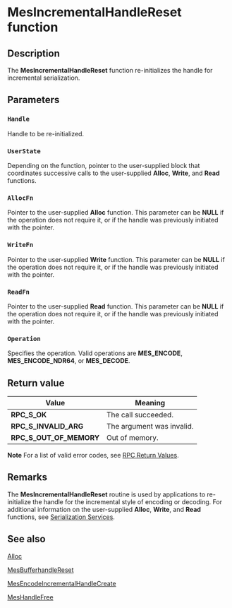 # MesIncrementalHandleReset function

## Description

The
**MesIncrementalHandleReset** function re-initializes the handle for incremental serialization.

## Parameters

### `Handle`

Handle to be re-initialized.

### `UserState`

Depending on the function, pointer to the user-supplied block that coordinates successive calls to the user-supplied **Alloc**, **Write**, and **Read** functions.

### `AllocFn`

Pointer to the user-supplied **Alloc** function. This parameter can be **NULL** if the operation does not require it, or if the handle was previously initiated with the pointer.

### `WriteFn`

Pointer to the user-supplied **Write** function. This parameter can be **NULL** if the operation does not require it, or if the handle was previously initiated with the pointer.

### `ReadFn`

Pointer to the user-supplied **Read** function. This parameter can be **NULL** if the operation does not require it, or if the handle was previously initiated with the pointer.

### `Operation`

Specifies the operation. Valid operations are **MES_ENCODE**, **MES_ENCODE_NDR64**, or **MES_DECODE**.

## Return value

| Value | Meaning |
| --- | --- |
| **RPC_S_OK** | The call succeeded. |
| **RPC_S_INVALID_ARG** | The argument was invalid. |
| **RPC_S_OUT_OF_MEMORY** | Out of memory. |

**Note** For a list of valid error codes, see
[RPC Return Values](https://learn.microsoft.com/windows/desktop/Rpc/rpc-return-values).

## Remarks

The
**MesIncrementalHandleReset** routine is used by applications to re-initialize the handle for the incremental style of encoding or decoding. For additional information on the user-supplied **Alloc**, **Write**, and **Read** functions, see
[Serialization Services](https://learn.microsoft.com/windows/desktop/Rpc/serialization-services).

## See also

[Alloc](https://learn.microsoft.com/windows/desktop/Rpc/incremental-serialization)

[MesBufferhandleReset](https://learn.microsoft.com/windows/desktop/api/midles/nf-midles-mesbufferhandlereset)

[MesEncodeIncrementalHandleCreate](https://learn.microsoft.com/windows/desktop/api/midles/nf-midles-mesencodeincrementalhandlecreate)

[MesHandleFree](https://learn.microsoft.com/windows/desktop/api/midles/nf-midles-meshandlefree)